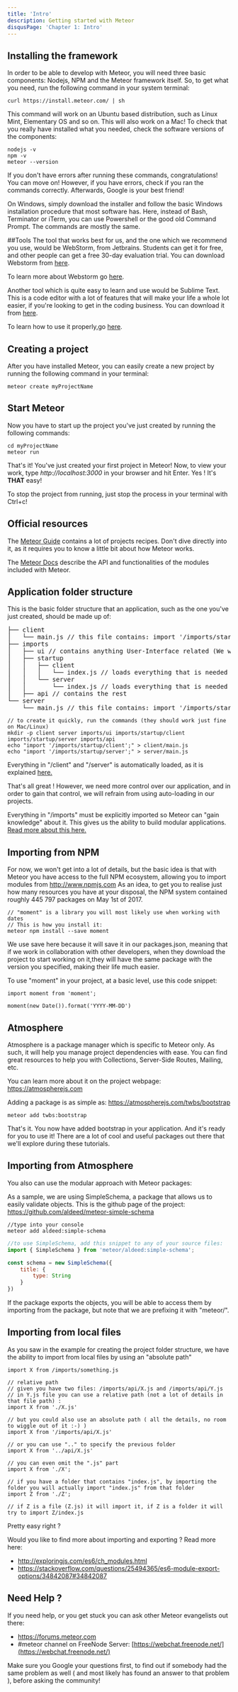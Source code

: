 ```yaml
---
title: 'Intro'
description: Getting started with Meteor
disqusPage: 'Chapter 1: Intro'
---
```


## Installing the framework
In order to be able to develop with Meteor, you will need three basic components: Nodejs, NPM and the Meteor framework itself.
So, to get what you need, run the following command in your system terminal:

```
curl https://install.meteor.com/ | sh
```

This command will work on an Ubuntu based distribution, such as Linux Mint, Elementary OS and so on.
This will also work on a Mac!
To check that you really have installed what you needed, check the software versions of the components:
```
nodejs -v
npm -v
meteor --version
```
If you don't have errors after running these commands, congratulations! You can move on! 
However, if you have errors, check if you ran the commands correctly. 
Afterwards, Google is your best friend! 

On Windows, simply download the installer and follow the basic Windows installation procedure that most software has.
Here, instead of Bash, Terminator or iTerm, you can use Powershell or the good old Command Prompt.
The commands are mostly the same.

##Tools
The tool that works best for us, and the one which we recommend you use, would be WebStorm, from Jetbrains.
Students can get it for free, and other people can get a free 30-day evaluation trial.
You can download Webstorm from [here](https://goo.gl/gqmqwt).

To learn more about Webstorm go [here](https://www.jetbrains.com/webstorm/documentation/).

Another tool which is quite easy to learn and use would be Sublime Text. 
This is a code editor with a lot of features that will make your life a whole lot easier, 
if you're looking to get in the coding business.
You can download it from [here](https://www.sublimetext.com/3).

To learn how to use it properly,go [here](https://scotch.io/bar-talk/the-complete-visual-guide-to-sublime-text-3-getting-started-and-keyboard-shortcuts).

## Creating a project

After you have installed Meteor, you can easily create a new project by running the following command in your terminal:

```
meteor create myProjectName
```

## Start Meteor

Now you have to start up the project you've just created by running the following commands:

```
cd myProjectName
meteor run
```

That's it! You've just created your first project in Meteor!
Now, to view your work, type *http://localhost:3000* in your browser and hit Enter.
Yes ! It's **THAT** easy!

To stop the project from running, just stop the process in your terminal with Ctrl+c!

## Official resources

The [Meteor Guide](https://guide.meteor.com) contains a lot of projects recipes.
Don't dive directly into it, as it requires you to know a little bit about how Meteor works.

The [Meteor Docs](https://guide.meteor.com) describe the API and functionalities of the modules included with Meteor.

## Application folder structure

This is the basic folder structure that an application, such as the one you've just created, should be made up of:

<pre>
├── client 
│   └── main.js // this file contains: import '/imports/startup/client'
├── imports
│   ├── ui // contains anything User-Interface related (We won't cover UI in this Chapter)
│   ├── startup
│   │   ├── client
│   │   │   └── index.js // loads everything that is needed for the client to function (ex: routes, jQuery plugins, css, anything concerning the client)
│   │   └── server
│   │       └── index.js // loads everything that is needed for the server to function
│   ├── api // contains the rest
└── server 
    └── main.js // this file contains: import '/imports/startup/server'
</pre>

```
// to create it quickly, run the commands (they should work just fine on Mac/Linux)
mkdir -p client server imports/ui imports/startup/client imports/startup/server imports/api
echo "import '/imports/startup/client';" > client/main.js
echo "import '/imports/startup/server';" > server/main.js
```


Everything in "/client" and "/server" is automatically loaded, as it is explained [here.](https://guide.meteor.com/structure.html#load-order)

That's all great ! However, we need more control over our application, and in order to gain that control,
we will refrain from using auto-loading in our projects.

Everything in "/imports" must be explicitly imported so Meteor can "gain knowledge" about it.
This gives us the ability to build modular applications.
[Read more about this here.](https://danmartensen.svbtle.com/build-better-apps-with-es6-modules)


## Importing from NPM

For now, we won't get into a lot of details, but the basic idea is that with Meteor you have access to the full NPM ecosystem, allowing you to import
modules from http://www.npmjs.com
As an idea, to get you to realise just how many resources you have at your disposal, the NPM system contained roughly 445 797 packages on May 1st of 2017.

```
// "moment" is a library you will most likely use when working with dates
// This is how you install it:
meteor npm install --save moment
```
We use save here because it will save it in our packages.json, meaning that if we work in collaboration with other developers, 
 when they download the project to start working on it,they will have the same package with the version you specified, making their life much easier. 

To use "moment" in your project, at a basic level, use this code snippet:
```
import moment from 'moment';

moment(new Date()).format('YYYY-MM-DD')
```

## Atmosphere

Atmosphere is a package manager which is specific to Meteor only. As such, it will help you manage project dependencies with ease.
You can find great resources to help you with Collections, Server-Side Routes, Mailing, etc.

You can learn more about it on the project webpage: https://atmospherejs.com

Adding a package is as simple as:
https://atmospherejs.com/twbs/bootstrap

```
meteor add twbs:bootstrap
```

That's it. You now have added bootstrap in your application. And it's ready for you to use it!
There are a lot of cool and useful packages out there that we'll explore during these tutorials.

## Importing from Atmosphere
You also can use the modular approach with Meteor packages:

As a sample, we are using SimpleSchema, a package that allows us to easily validate objects.
This is the github page of the project: https://github.com/aldeed/meteor-simple-schema

```
//type into your console
meteor add aldeed:simple-schema
```

```js
//to use SimpleSchema, add this snippet to any of your source files:
import { SimpleSchema } from 'meteor/aldeed:simple-schema';

const schema = new SimpleSchema({
    title: {
        type: String
    }
})
```

If the package exports the objects, you will be able to access them by importing from the package, but note that we are prefixing it with "meteor/".

## Importing from local files

As you saw in the example for creating the project folder structure, we have the ability to import from local files by using an "absolute path"
```
import X from /imports/something.js
```

```
// relative path
// given you have two files: /imports/api/X.js and /imports/api/Y.js
// in Y.js file you can use a relative path (not a lot of details in that file path) :
import X from './X.js'

// but you could also use an absolute path ( all the details, no room to wiggle out of it :-) )
import X from '/imports/api/X.js'

// or you can use ".." to specify the previous folder
import X from '../api/X.js'

// you can even omit the ".js" part
import X from './X';

// if you have a folder that contains "index.js", by importing the folder you will actually import "index.js" from that folder
import Z from './Z';

// if Z is a file (Z.js) it will import it, if Z is a folder it will try to import Z/index.js
```

Pretty easy right ?

Would you like to find more about importing and exporting ? Read more here:
- http://exploringjs.com/es6/ch_modules.html
- https://stackoverflow.com/questions/25494365/es6-module-export-options/34842087#34842087


## Need Help ?

If you need help, or you get stuck you can ask other Meteor evangelists out there:
- https://forums.meteor.com
- #meteor channel on FreeNode Server: [https://webchat.freenode.net/](https://webchat.freenode.net/)

Make sure you Google your questions first, to find out if somebody had the same problem as well ( and most likely has found an answer to that problem ), before asking the community!


